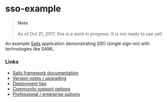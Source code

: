 # sso-example

> #### Note
> As of Oct 21, 2017, this is a work in progress.
> It is not ready to use yet!

An example [Sails](https://sailsjs.com) application demonstrating SSO (single sign-on) with technologies like SAML.


### Links

+ [Sails framework documentation](https://sailsjs.com/documentation)
+ [Version notes / upgrading](https://sailsjs.com/documentation/upgrading)
+ [Deployment tips](https://sailsjs.com/documentation/concepts/deployment)
+ [Community support options](https://sailsjs.com/support)
+ [Professional / enterprise options](https://sailsjs.com/studio)
